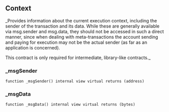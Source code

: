 ## Context

\_Provides information about the current execution context, including the
sender of the transaction and its data. While these are generally available
via msg.sender and msg.data, they should not be accessed in such a direct
manner, since when dealing with meta-transactions the account sending and
paying for execution may not be the actual sender (as far as an application
is concerned).

This contract is only required for intermediate, library-like contracts.\_

### \_msgSender

```solidity
function _msgSender() internal view virtual returns (address)
```

### \_msgData

```solidity
function _msgData() internal view virtual returns (bytes)
```
